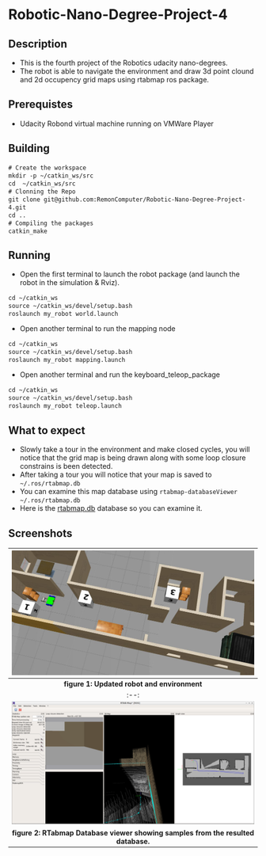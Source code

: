 # Robotic-Nano-Degree-Project-4

## Description

- This is the fourth project of the Robotics udacity nano-degrees. 
- The robot is able to navigate the environment and draw 3d point clound and 2d occupency grid maps using rtabmap ros package.

## Prerequistes

- Udacity Robond virtual machine running on VMWare Player

## Building

```shell
# Create the workspace
mkdir -p ~/catkin_ws/src
cd  ~/catkin_ws/src
# Clonning the Repo
git clone git@github.com:RemonComputer/Robotic-Nano-Degree-Project-4.git 
cd ..
# Compiling the packages
catkin_make
```

## Running

- Open the first terminal to launch the robot package (and launch the robot in the simulation & Rviz). 
```shell
cd ~/catkin_ws
source ~/catkin_ws/devel/setup.bash
roslaunch my_robot world.launch
```

- Open another terminal to run the mapping node
```shell
cd ~/catkin_ws
source ~/catkin_ws/devel/setup.bash
roslaunch my_robot mapping.launch
```

- Open another terminal and run the keyboard_teleop_package
```shell
cd ~/catkin_ws
source ~/catkin_ws/devel/setup.bash
roslaunch my_robot teleop.launch
```

## What to expect

- Slowly take a tour in the environment and make closed cycles, you will notice that the grid map is being drawn along with some loop closure constrains is been detected.
- After taking a tour you will notice that your map is saved to `~/.ros/rtabmap.db`
- You can examine this map database using `rtabmap-databaseViewer ~/.ros/rtabmap.db`
- Here is the [rtabmap.db](https://drive.google.com/file/d/1zd5HTKqgdSvC0AL5GF3FqX6vkxNklt7w/view?usp=sharing) database so you can examine it.

## Screenshots

|![Updated Robot and environment](img/new-environment.jpg)|
|:--:|
|<b>figure 1: Updated robot and environment</b>|
|:--:|
|![Rtabmap Database viewer](img/RTAB-database-viewer.png)|
|<b>figure 2: RTabmap Database viewer showing samples from the resulted database.</b>|
